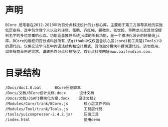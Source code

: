 # 声明

	BCore 是笔者在2012-2013年为百分点科技设计的js核心库，主要用于第三方推荐系统的实施低层支持，其中包含我个人以及刘译璟、张鹏、齐红梅、聂微东、张世超、蒋腾龙以及其他没提到名字的多位同事的心血。功能涵盖推荐系统js库的所有功能，是一个模块化设计的轻量级js库。BCore的版权归百分点科技所有,该github中仅仅包含核心层(core)和工具层(Tools)中的源代码。仅供交流学习其中的语法结构和设计模式。其他部分模块不提供源代码。请勿商用，如果有商业用途需求，请联系百分点科技授权。百分点科技网址www.baifendian.com.

# 目录结构

	/Docs/doc1.0.bat      BCore压缩脚本
	/Docs/文档/BCore设计文档.docx      设计文档
	/Docs/文档/JSAPI模块化方案.docx    设计文档2
	/Modules/Core/trank/BCore.js       核心层文件代码
    /Modules/Tool/trank/Tools.js       工具层代码
	/tools/yuicompressor-2.4.2.jar     压缩工具
	/index.html						   使用demo
